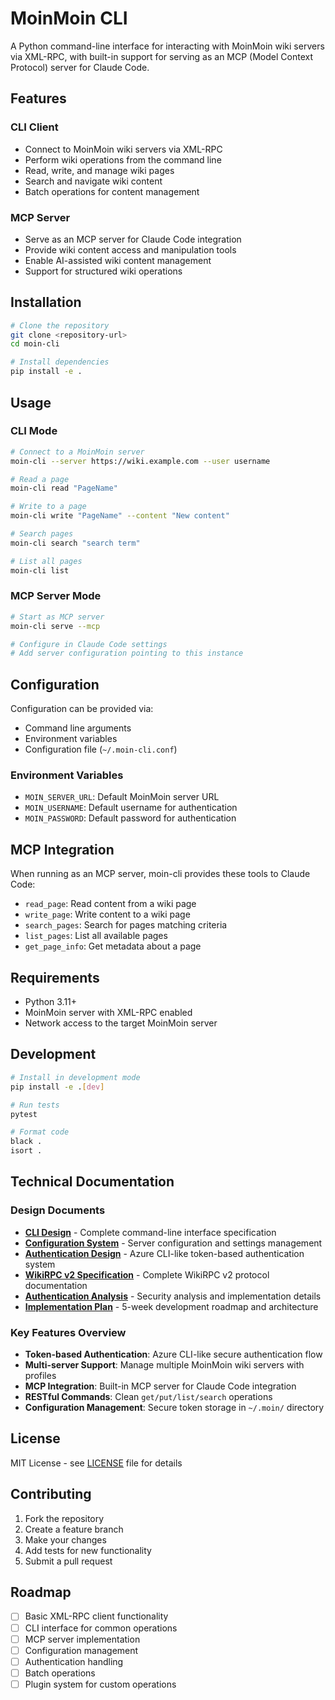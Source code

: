 # MoinMoin CLI

A Python command-line interface for interacting with MoinMoin wiki servers via XML-RPC, with built-in support for serving as an MCP (Model Context Protocol) server for Claude Code.

## Features

### CLI Client
- Connect to MoinMoin wiki servers via XML-RPC
- Perform wiki operations from the command line
- Read, write, and manage wiki pages
- Search and navigate wiki content
- Batch operations for content management

### MCP Server
- Serve as an MCP server for Claude Code integration
- Provide wiki content access and manipulation tools
- Enable AI-assisted wiki content management
- Support for structured wiki operations

## Installation

```bash
# Clone the repository
git clone <repository-url>
cd moin-cli

# Install dependencies
pip install -e .
```

## Usage

### CLI Mode

```bash
# Connect to a MoinMoin server
moin-cli --server https://wiki.example.com --user username

# Read a page
moin-cli read "PageName"

# Write to a page
moin-cli write "PageName" --content "New content"

# Search pages
moin-cli search "search term"

# List all pages
moin-cli list
```

### MCP Server Mode

```bash
# Start as MCP server
moin-cli serve --mcp

# Configure in Claude Code settings
# Add server configuration pointing to this instance
```

## Configuration

Configuration can be provided via:
- Command line arguments
- Environment variables
- Configuration file (`~/.moin-cli.conf`)

### Environment Variables

- `MOIN_SERVER_URL`: Default MoinMoin server URL
- `MOIN_USERNAME`: Default username for authentication
- `MOIN_PASSWORD`: Default password for authentication

## MCP Integration

When running as an MCP server, moin-cli provides these tools to Claude Code:

- `read_page`: Read content from a wiki page
- `write_page`: Write content to a wiki page
- `search_pages`: Search for pages matching criteria
- `list_pages`: List all available pages
- `get_page_info`: Get metadata about a page

## Requirements

- Python 3.11+
- MoinMoin server with XML-RPC enabled
- Network access to the target MoinMoin server

## Development

```bash
# Install in development mode
pip install -e .[dev]

# Run tests
pytest

# Format code
black .
isort .
```

## Technical Documentation

### Design Documents
- **[CLI Design](docs/CLI_DESIGN.md)** - Complete command-line interface specification
- **[Configuration System](docs/CONFIGURATION.md)** - Server configuration and settings management
- **[Authentication Design](docs/AUTHENTICATION.md)** - Azure CLI-like token-based authentication system
- **[WikiRPC v2 Specification](docs/WIKIRPC_V2.md)** - Complete WikiRPC v2 protocol documentation
- **[Authentication Analysis](docs/AUTHENTICATION_ANALYSIS.md)** - Security analysis and implementation details
- **[Implementation Plan](docs/IMPLEMENTATION_PLAN.md)** - 5-week development roadmap and architecture

### Key Features Overview
- **Token-based Authentication**: Azure CLI-like secure authentication flow
- **Multi-server Support**: Manage multiple MoinMoin wiki servers with profiles
- **MCP Integration**: Built-in MCP server for Claude Code integration
- **RESTful Commands**: Clean `get/put/list/search` operations
- **Configuration Management**: Secure token storage in `~/.moin/` directory

## License

MIT License - see [LICENSE](LICENSE) file for details

## Contributing

1. Fork the repository
2. Create a feature branch
3. Make your changes
4. Add tests for new functionality
5. Submit a pull request

## Roadmap

- [ ] Basic XML-RPC client functionality
- [ ] CLI interface for common operations
- [ ] MCP server implementation
- [ ] Configuration management
- [ ] Authentication handling
- [ ] Batch operations
- [ ] Plugin system for custom operations